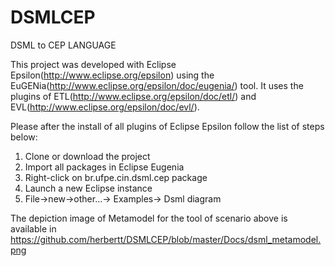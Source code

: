 # DSMLCEP
DSML to CEP LANGUAGE

This project was developed with Eclipse Epsilon(http://www.eclipse.org/epsilon) using the EuGENia(http://www.eclipse.org/epsilon/doc/eugenia/) tool.
It uses the plugins of ETL(http://www.eclipse.org/epsilon/doc/etl/) and EVL(http://www.eclipse.org/epsilon/doc/evl/). 


Please after the install of all plugins of Eclipse Epsilon follow the list of steps below:

1. Clone or download the project
2. Import all packages in Eclipse Eugenia
3. Right-click on br.ufpe.cin.dsml.cep package
4. Launch a new Eclipse instance
5. File->new->other...-> Examples-> Dsml diagram

The depiction image of Metamodel for the tool of scenario above is available in https://github.com/herbertt/DSMLCEP/blob/master/Docs/dsml_metamodel.png
